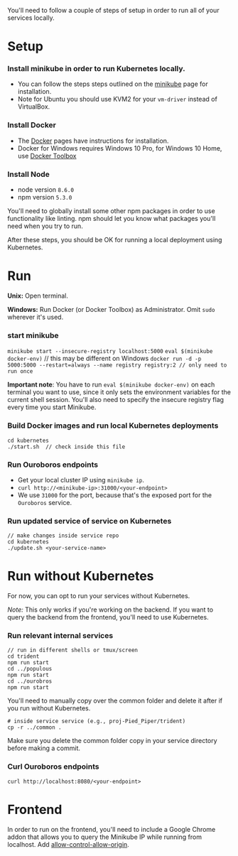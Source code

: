 You'll need to follow a couple of steps of setup in order to run all of your services locally.

# Setup 

### Install minikube in order to run Kubernetes locally.
* You can follow the steps steps outlined on the [minikube](https://github.com/kubernetes/minikube) page for installation. 
* Note for Ubuntu you should use KVM2 for your `vm-driver` instead of VirtualBox.

### Install Docker
* The [Docker](https://docs.docker.com/install/#supported-platforms) pages have instructions for installation.
* Docker for Windows requires Windows 10 Pro, for Windows 10 Home, use [Docker Toolbox](https://docs.docker.com/toolbox/toolbox_install_windows/)

### Install Node
* node version `8.6.0`
* npm version `5.3.0`

You'll need to globally install some other npm packages in order to use functionality like linting. npm should let you know what packages you'll need when you try to run.

After these steps, you should be OK for running a local deployment using Kubernetes. 

# Run

**Unix:** Open terminal. 

**Windows:** Run Docker (or Docker Toolbox) as Administrator. Omit `sudo` wherever it's used.

### start minikube
`minikube start --insecure-registry localhost:5000`
`eval $(minikube docker-env)` // this may be different on Windows
`docker run -d -p 5000:5000 --restart=always --name registry registry:2 // only
need to run once`

**Important note**: You have to run `eval $(minikube docker-env)` on each terminal
you want to use, since it only sets the environment variables for the current
shell session. You'll also need to specify the insecure registry flag every
time you start Minikube.

### Build Docker images and run local Kubernetes deployments

    cd kubernetes
    ./start.sh  // check inside this file

### Run Ouroboros endpoints
* Get your local cluster IP using `minikube ip`.   
* `curl http://<minikube-ip>:31000/<your-endpoint>`
* We use `31000` for the port, because that's the exposed port for the `Ouroboros` service.

### Run updated service of service on Kubernetes

    // make changes inside service repo
    cd kubernetes
    ./update.sh <your-service-name>

# Run without Kubernetes
For now, you can opt to run your services without Kubernetes. 

*Note:* This only works if you're working on the backend. If you want to query the backend from the frontend, you'll need to use Kubernetes.

### Run relevant internal services
    // run in different shells or tmux/screen
    cd trident
    npm run start
    cd ../populous
    npm run start
    cd ../ourobros
    npm run start

You'll need to manually copy over the common folder and delete it after if you run without Kubernetes.

    # inside service service (e.g., proj-Pied_Piper/trident)
    cp -r ../common .

Make sure you delete the common folder copy in your service directory before making a commit.

### Curl Ouroboros endpoints
    curl http://localhost:8080/<your-endpoint>

# Frontend

In order to run on the frontend, you'll need to include a Google Chrome addon
that allows you to query the Minikube IP while running from localhost. Add
[allow-control-allow-origin](https://chrome.google.com/webstore/detail/allow-control-allow-origi/nlfbmbojpeacfghkpbjhddihlkkiljbi?hl=en).
